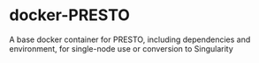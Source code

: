 # docker-PRESTO
A base docker container for PRESTO, including dependencies and environment, for single-node use or conversion to Singularity
